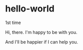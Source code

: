 # hello-world
1st time

Hi, there.
I'm happy to be with you.

And I'll be happier if I can help you.
